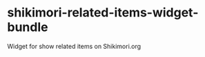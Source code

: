 shikimori-related-items-widget-bundle
=====================================

Widget for show related items on Shikimori.org
